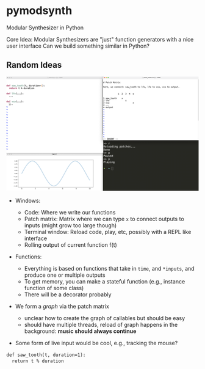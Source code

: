 # pymodsynth
Modular Synthesizer in Python

Core Idea: Modular Synthesizers are "just" function generators with a nice user interface  Can we build something similar in Python?

## Random Ideas

![Figure](https://github.com/fab-jul/pymodsynth/raw/main/fig.png)

- Windows: 
  - Code: Where we write our functions
  - Patch matrix: Matrix where we can type `x` to connect outputs to inputs (might grow too large though)
  - Terminal window: Reload code, play, etc, possibly with a REPL like interface
  - Rolling output of current function f(t)

- Functions:
  - Everything is based on functions that take in `time`, and `*inputs`, and produce one or multiple outputs
  - To get memory, you can make a stateful function (e.g., instance function of some class)
  - There will be a decorator probably

- We form a *graph* via the patch matrix
  - unclear how to create the graph of callables but should be easy
  - should have multiple threads, reload of graph happens in the background: **music should always continue**

- Some form of live input would be cool, e.g., tracking the mouse?

```
def saw_tooth(t, duration=1):
  return t % duration
```
